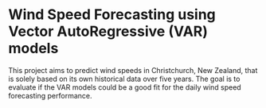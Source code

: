 # Wind Speed Forecasting using Vector AutoRegressive (VAR) models


This project aims to predict wind speeds in Christchurch, New Zealand, that is solely based on its own historical data over five years. The goal is to evaluate if the VAR models could be a good fit for the daily wind speed forecasting performance.
